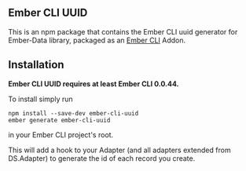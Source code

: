 ## Ember CLI UUID

This is an npm package that contains the Ember CLI uuid generator for Ember-Data
library, packaged as an [Ember CLI](https://github.com/stefanpenner/ember-cli)
Addon.

## Installation

**Ember CLI UUID requires at least Ember CLI 0.0.44.**

To install simply run

```
npm install --save-dev ember-cli-uuid
ember generate ember-cli-uuid
```

in your Ember CLI project's root.

This will add a hook to your Adapter (and all adapters extended from DS.Adapter) to generate the id of each record you
create.
